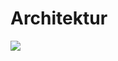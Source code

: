 # Architektur

![](https://mdg.imgix.net/assets/images/shiprock.jpg?auto=format&fit=clip&q=40&w=1080)